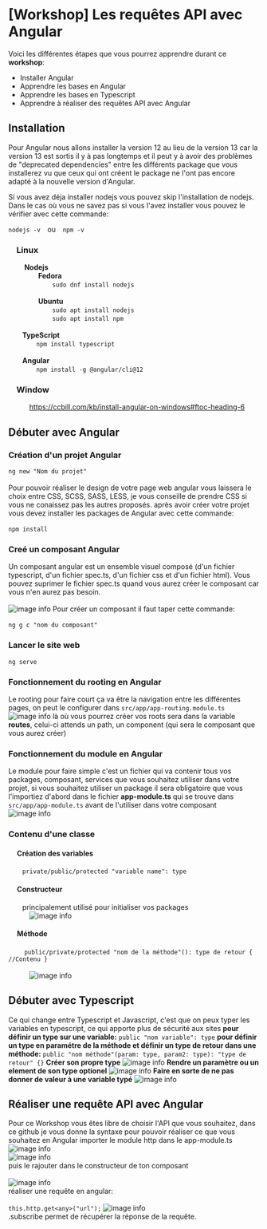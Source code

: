 # [Workshop] Les requêtes API avec Angular
Voici les différentes étapes que vous pourrez apprendre durant ce **workshop**:
* Installer Angular
* Apprendre les bases en Angular
* Apprendre les bases en Typescript
* Apprendre à réaliser des requêtes API avec Angular

## Installation
Pour Angular nous allons installer la version 12 au lieu de la version 13 car la version 13 est sortis il y à pas longtemps et il peut y à avoir des problèmes de "deprecated dependencies" entre les différents package que vous installerez vu que ceux qui ont créent le package ne l'ont pas encore adapté à la nouvelle version d'Angular. <br/>

Si vous avez déja installer nodejs vous pouvez skip l'installation de nodejs. <br/>
Dans le cas où vous ne savez pas si vous l'avez installer vous pouvez le vérifier avec cette commande: <br/>

```nodejs -v```&emsp;ou&emsp;```npm -v```
### &emsp;Linux
&emsp;&emsp; **Nodejs** <br/>
&emsp;&emsp;&emsp;&emsp; **Fedora** <br/>
&emsp;&emsp;&emsp;&emsp;&emsp;&emsp; ```sudo dnf install nodejs```<br/>
<br/>
&emsp;&emsp;&emsp;&emsp; **Ubuntu** <br/>
&emsp;&emsp;&emsp;&emsp;&emsp;&emsp; ```sudo apt install nodejs```<br/>
&emsp;&emsp;&emsp;&emsp;&emsp;&emsp; ```sudo apt install npm```<br/>
<br/>
&emsp;&emsp;**TypeScript** <br/>
&emsp;&emsp;&emsp;&emsp;```npm install typescript```<br/>
<br/>
&emsp;&emsp;**Angular** <br/>
&emsp;&emsp;&emsp;&emsp;```npm install -g @angular/cli@12```<br/>
### &emsp;Window
&emsp;&emsp;&emsp;https://ccbill.com/kb/install-angular-on-windows#ftoc-heading-6
## Débuter avec Angular
### Création d'un projet Angular
```ng new "Nom du projet"``` <br/><br/>
Pour pouvoir réaliser le design de votre page web angular vous laissera le choix entre CSS, SCSS, SASS, LESS, je vous conseille de prendre CSS si vous ne conaissez pas les autres proposés.
après avoir créer votre projet vous devez installer les packages de Angular avec cette commande:<br/><br/>
```npm install```
### Creé un composant Angular
Un composant angular est un ensemble visuel composé (d'un fichier typescript, d'un fichier spec.ts, d'un fichier css et d'un fichier html). Vous pouvez suprimer le fichier spec.ts quand vous aurez créer le composant car vous n'en aurez pas besoin.<br/><br/>
![image info](./picture/composant_angular.png)
Pour créer un composant il faut taper cette commande: <br/><br/>
```ng g c "nom du composant"```<br/>
### Lancer le site web
```ng serve```
### Fonctionnement du rooting en Angular
Le rooting pour faire court ça va être la navigation entre les différentes pages, on peut le configurer dans ```src/app/app-routing.module.ts```
![image info](./picture/routing.png)
là où vous pourrez créer vos roots sera dans la variable **routes**, celui-ci attends un path, un component (qui sera le composant que vous aurez créer) 
### Fonctionnement du module en Angular
Le module pour faire simple c'est un fichier qui va contenir tous vos packages, composant, services que vous souhaitez utiliser dans votre projet, si vous souhaitez utiliser un package il sera obligatoire que vous l'importiez d'abord dans le fichier **app-module.ts** qui se trouve dans ```src/app/app-module.ts``` avant de l'utiliser dans votre composant
![image info](./picture/module.png)
### Contenu d'une classe
#### &emsp; Création des variables
&emsp;&emsp;```private/public/protected "variable name": type```<br/>
#### &emsp; Constructeur <br/>
&emsp;&emsp;principalement utilisé pour initialiser vos packages <br/>
&emsp;&emsp;&emsp;![image info](./picture/constructor.png)
#### &emsp; Méthode<br/>
&emsp;&emsp; ```public/private/protected "nom de la méthode"(): type de retour { //Contenu }``` <br/><br/>
&emsp;&emsp;&emsp;![image info](./picture/methode.png)
## Débuter avec Typescript
Ce qui change entre Typescript et Javascript, c'est que on peux typer les variables en typescript, ce qui apporte plus de sécurité aux sites
**pour définir un type sur une variable:**
```public "nom variable": type```
**pour définir un type en paramétre de la méthode et définir un type de retour dans une méthode:**
```public "nom méthode"(param: type, param2: type): "type de retour" {}```
**Créer son propre type**
![image info](./picture/interface.png)
**Rendre un paramètre ou un element de son type optionel**
![image info](./picture/optional.png)
**Faire en sorte de ne pas donner de valeur à une variable typé**
![image info](./picture/set_optional.png)
  
## Réaliser une requête API avec Angular
Pour ce Workshop vous êtes libre de choisir l'API que vous souhaitez, dans ce github je vous donne la syntaxe pour pouvoir réaliser ce que vous souhaitez en Angular
importer le module http dans le app-module.ts
![image info](./picture/httpclient.png) <br/>
![image info](./picture/httpclient2.png) <br/>
puis le rajouter dans le constructeur de ton composant <br/><br/>
![image info](./picture/constructor_http.png) <br/>
réaliser une requête en angular: <br/><br/>
```this.http.get<any>("url");```
![image info](./picture/requête.png) <br/>
.subscribe permet de récupérer la réponse de la requête.

